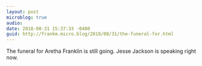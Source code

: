 ```yaml
---
layout: post
microblog: true
audio: 
date: 2018-08-31 15:37:33 -0400
guid: http://frankm.micro.blog/2018/08/31/the-funeral-for.html
---
```

The funeral for Aretha Franklin is still going. Jesse Jackson is speaking right now. 
